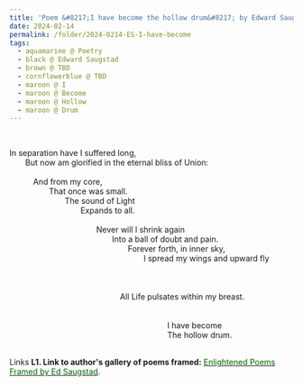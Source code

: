 ```yaml
---
title: 'Poem &#8217;I have become the hollow drum&#8217; by Edward Saugstad'
date: 2024-02-14
permalink: /folder/2024-0214-ES-I-have-become
tags:
  - aquamarine @ Poetry
  - black @ Edward Saugstad
  - brown @ TBD
  - cornflowerblue @ TBD
  - maroon @ I
  - maroon @ Become
  - maroon @ Hollow
  - maroon @ Drum
---
```


<br>

<p>
In separation have I suffered long,<br>
&emsp;&emsp;But now am glorified in the eternal bliss of Union:<br>
<br>
&emsp;&emsp;&emsp;And from my core,<br>
&emsp;&emsp;&emsp;&emsp;&emsp;That once was small.<br>
&emsp;&emsp;&emsp;&emsp;&emsp;&emsp;&emsp;The sound of Light<br>
&emsp;&emsp;&emsp;&emsp;&emsp;&emsp;&emsp;&emsp;&emsp;Expands to all.<br>
<br>
&emsp;&emsp;&emsp;&emsp;&emsp;&emsp;&emsp;&emsp;&emsp;&emsp;&emsp;Never will I shrink again<br>
&emsp;&emsp;&emsp;&emsp;&emsp;&emsp;&emsp;&emsp;&emsp;&emsp;&emsp;&emsp;&emsp;Into a ball of doubt and pain.<br>
&emsp;&emsp;&emsp;&emsp;&emsp;&emsp;&emsp;&emsp;&emsp;&emsp;&emsp;&emsp;&emsp;&emsp;&emsp;Forever forth, in inner sky,<br>
&emsp;&emsp;&emsp;&emsp;&emsp;&emsp;&emsp;&emsp;&emsp;&emsp;&emsp;&emsp;&emsp;&emsp;&emsp;&emsp;&emsp;I spread my wings and upward fly<br>
<br>
<br>
<br>
&emsp;&emsp;&emsp;&emsp;&emsp;&emsp;&emsp;&emsp;&emsp;&emsp;&emsp;&emsp;&emsp;&emsp;All Life pulsates within my breast.<br>
<br>
<br>
&emsp;&emsp;&emsp;&emsp;&emsp;&emsp;&emsp;&emsp;&emsp;&emsp;&emsp;&emsp;&emsp;&emsp;&emsp;&emsp;&emsp;&emsp;&emsp;&emsp;I have become<br>
&emsp;&emsp;&emsp;&emsp;&emsp;&emsp;&emsp;&emsp;&emsp;&emsp;&emsp;&emsp;&emsp;&emsp;&emsp;&emsp;&emsp;&emsp;&emsp;&emsp;The hollow drum.<br>
</p>

<br>

<wave-list>
<list-title color="DarkSeaGreen" width="25">Links</list-title>
  <list-item color="BlanchedAlmond"  width="285"><b> L1. Link to author's gallery of poems framed:</b> <a href="https://imageevent.com/sahaja/art/enlightenedpoemsframedbyedsaugstad"><font color="DarkGreen">Enlightened Poems Framed by Ed Saugstad</font></a>. </list-item>
</wave-list>